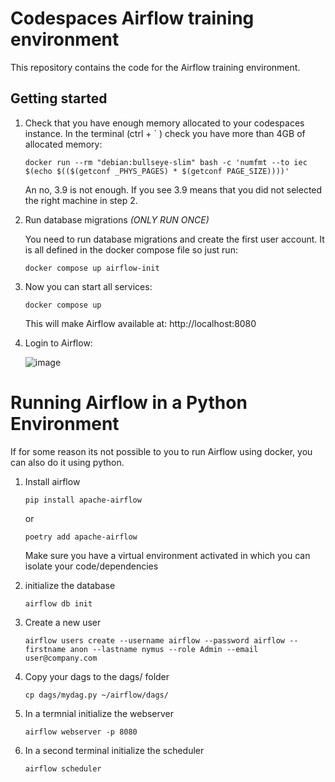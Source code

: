 # Codespaces Airflow training environment

This repository contains the code for the Airflow training environment.

## Getting started

1. Check that you have enough memory allocated to your codespaces instance. In the terminal (ctrl + ` ) check you have more than 4GB of allocated memory:

    ```
    docker run --rm "debian:bullseye-slim" bash -c 'numfmt --to iec $(echo $(($(getconf _PHYS_PAGES) * $(getconf PAGE_SIZE))))'
    ```

    An no, 3.9 is not enough. If you see 3.9 means that you did not selected the right machine in step 2.

1. Run database migrations *(ONLY RUN ONCE)*

    You need to run database migrations and create the first user account. It is all defined in the docker compose file so just run:
    ```
    docker compose up airflow-init
    ```

1. Now you can start all services:
    ```
    docker compose up
    ```

    This will make Airflow available at: http://localhost:8080


1. Login to Airflow:

    ![image](images/codespaces4.png)


# Running Airflow in a Python Environment
If for some reason its not possible to you to run Airflow using docker, you can also do it using python.

1. Install airflow
    ```
    pip install apache-airflow
    ```
    or
    ```
    poetry add apache-airflow
    ```

    Make sure you have a virtual environment activated in which you can isolate your code/dependencies


1. initialize the database
    ```
    airflow db init
    ```

1. Create a new user
    ```
    airflow users create --username airflow --password airflow --firstname anon --lastname nymus --role Admin --email user@company.com 
    ```

1. Copy your dags to the dags/ folder
    ```
    cp dags/mydag.py ~/airflow/dags/
    ```

1. In a termnial initialize the webserver
    ```
    airflow webserver -p 8080
    ```

1. In a second terminal initialize the scheduler
    ```
    airflow scheduler
    ```
